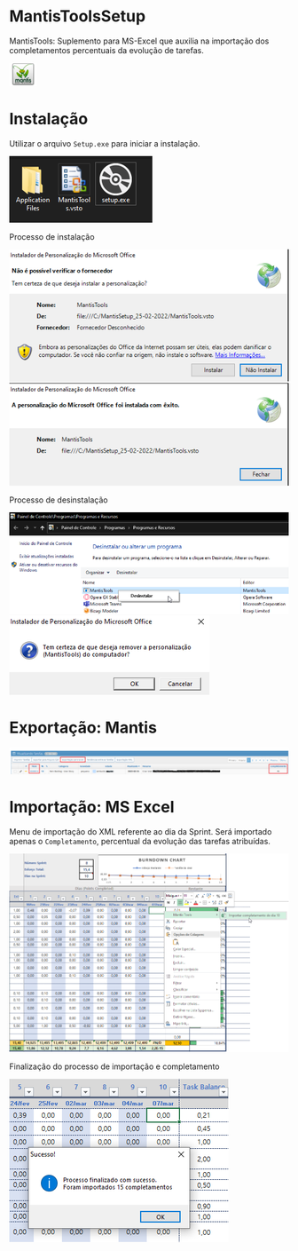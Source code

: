 # MantisToolsSetup
MantisTools: Suplemento para MS-Excel que auxilia na importação dos completamentos percentuais da evolução de tarefas.

<IMG SRC='imgs/pngwing.com.png' width='10%' height='10%'>

# Instalação

Utilizar o arquivo `Setup.exe` para iniciar a instalação.

<IMG SRC='imgs/img1.png'>

Processo de instalação

<IMG SRC='imgs/setup_1.png'>

<IMG SRC='imgs/setup_2.png'>

Processo de desinstalação

<IMG SRC='imgs/uninstall_1.png'>

<IMG SRC='imgs/uninstall_2.png'>

# Exportação: Mantis

<IMG SRC='imgs/export1.png'>

# Importação: MS Excel

Menu de importação do XML referente ao dia da Sprint. Será importado apenas o `Completamento`, percentual da evolução das tarefas atribuídas.

<IMG SRC='imgs/tela1.png'>
  
Finalização do processo de importação e completamento

<IMG SRC='imgs/tela2.png'>